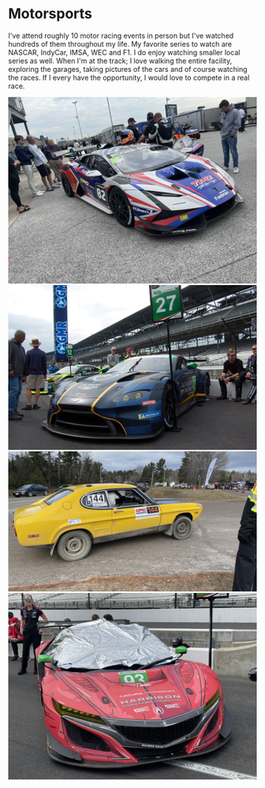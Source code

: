 # Motorsports

I've attend roughly 10 motor racing events in person but I've watched hundreds of them throughout my life. My favorite series to watch are NASCAR, IndyCar, IMSA, WEC and F1. I do enjoy watching smaller local series as well. When I'm at the track; I love walking the entire facility, exploring the garages, taking pictures of the cars and of course watching the races. If I every have the opportunity, I would love to compete in a real race.

![Huracan STO Evo2](./assets/images/hobbies/IMG_1025.jpg)
![Aston Martin GTD](./assets/images/hobbies/Aston_Indy.png)
![Ford Capri Rally Car](./assets/images/hobbies/IMG_1966.jpg)
![Honda NSX GTD](./assets/images/hobbies/IMG_1028.jpg)
